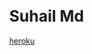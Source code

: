 # Suhail Md


[heroku](https://dashboard.heroku.com/new?button-url=https%3A%2F%2Fgithub.com%2FSuhailTechInfo%2F&template=https%3A%2F%2Fgithub.com/ahsanbasharat4385/Suhail-Md&version=1.3.1&auther=Suhail%20Tech%20Info#)

